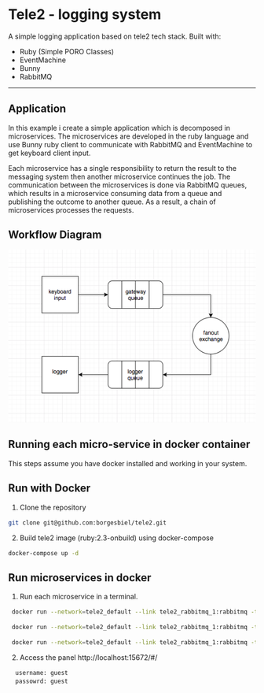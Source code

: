 Tele2 - logging system
===================

A simple logging application based on tele2 tech stack.
Built with:
- Ruby (Simple PORO Classes)
- EventMachine
- Bunny
- RabbitMQ

----------

Application
-------------

In this example i create a simple application which is decomposed in microservices. The microservices are developed in the ruby language and use Bunny ruby client to communicate with RabbitMQ and EventMachine to get keyboard client input.

Each microservice has a single responsibility to return the result to the messaging system then another microservice continues the job. The communication between the microservices is done via RabbitMQ queues, which results in a microservice consuming data from a queue and publishing the outcome to another queue. As a result, a chain of microservices processes the requests.


Workflow Diagram
-------------
![picture](/images/workflow.png?raw=true "workflow")

## Running each micro-service in docker container

This steps assume you have docker installed and working in your system.

Run with Docker
-------------

1. Clone the repository

  ```bash
  git clone git@github.com:borgesbiel/tele2.git
  ```
2. Build tele2 image (ruby:2.3-onbuild) using docker-compose

  ```bash
  docker-compose up -d
  ```

## Run microservices in docker

1. Run each microservice in a terminal.

  ```bash
   docker run --network=tele2_default --link tele2_rabbitmq_1:rabbitmq -t -i tele2 ruby keyboard_client.rb
  ```

  ```bash
   docker run --network=tele2_default --link tele2_rabbitmq_1:rabbitmq -t -i tele2 ruby gateway.rb
  ```

  ```bash
   docker run --network=tele2_default --link tele2_rabbitmq_1:rabbitmq -t -i tele2 ruby logger.rb
  ```

2. Access the panel http://localhost:15672/#/

  ```bash
    username: guest
    passowrd: guest
  ```
